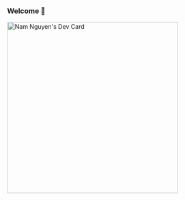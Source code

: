 ### Welcome 👋

<a href="https://app.daily.dev/ddever"><img src="https://api.daily.dev/devcards/39766d8ab4664e879e6e9cc78377e2ba.png?r=mx4" width="400" alt="Nam Nguyen's Dev Card"/></a>

<!--
**blakecoding/blakecoding** is a ✨ _special_ ✨ repository because its `README.md` (this file) appears on your GitHub profile.

Here are some ideas to get you started:

- 🔭 I’m currently working on ...
- 🌱 I’m currently learning ...
- 👯 I’m looking to collaborate on ...
- 🤔 I’m looking for help with ...
- 💬 Ask me about ...
- 📫 How to reach me: ...
- 😄 Pronouns: ...
- ⚡ Fun fact: ...
-->
